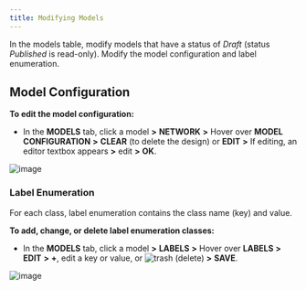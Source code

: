 ```yaml
---
title: Modifying Models
---
```


In the models table, modify models that have a status of *Draft* (status *Published* is read-only). Modify the model
configuration and label enumeration.

## Model Configuration

**To edit the model configuration:**

* In the **MODELS** tab, click a model **>** **NETWORK** **>** Hover over **MODEL CONFIGURATION** **>** **CLEAR**
  (to delete the design) or **EDIT** **>** If editing, an editor textbox appears **>** edit **>** **OK**.

![image](../img/webapp_models_05a.png)

### Label Enumeration

For each class, label enumeration contains the class name (key) and value.

**To add, change, or delete label enumeration classes:**
* In the **MODELS** tab, click a model **>** **LABELS** **>** Hover over **LABELS** **>** **EDIT** **>** **+**, edit a
  key or value, or <img src="/docs/latest/icons/ico-trash.svg" alt="trash" className="icon size-sm space-sm" /> (delete) **>** **SAVE**.

![image](../img/webapp_models_04a.png)
